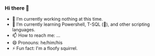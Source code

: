 ### Hi there 👋

- 🔭 I’m currently working nothing at this time.
- 🌱 I’m currently learning Powershell, T-SQL (🤢), and other scripting languages.
- 📫 How to reach me: ...
- 😄 Pronouns: he/him/his
- ⚡ Fun fact: I'm a floofy squirrel.
